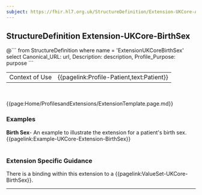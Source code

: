 ```yaml
---
subject: https://fhir.hl7.org.uk/StructureDefinition/Extension-UKCore-AdmissionMethod
---
```

## StructureDefinition Extension-UKCore-BirthSex

<div id="transpose">
@```
from
	StructureDefinition
where
	name = 'ExtensionUKCoreBirthSex'
select
	Canonical_URL: url,
	Description: description,
	Profile_Purpose: purpose
```

<table id="addToTranspose">
<tr><td>Context of Use</td>
<td>{{pagelink:Profile-Patient,text:Patient}}</td>
</tr>
</table>

</div>
<br>

{{page:Home/ProfilesandExtensions/ExtensionTemplate.page.md}}

<div id="Examples" class="tabcontent">
  <h3>Examples</h3>
  <b>Birth Sex</b>- An example to illustrate the extension for a patient's birth sex.<br>
  {{pagelink:Example-UKCore-Extension-BirthSex}}
  <br><br>
</div>

<h3 id="guidance-birthsex">Extension Specific Guidance</h3>
There is a binding within this extension to a {{pagelink:ValueSet-UKCore-BirthSex}}.

---
